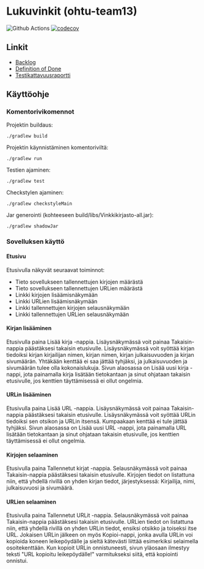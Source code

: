 # Lukuvinkit (ohtu-team13)

![Github Actions](https://github.com/gitblast/ohtu-team13/workflows/Java%20CI%20with%20Gradle/badge.svg)
[![codecov](https://codecov.io/gh/gitblast/ohtu-team13/branch/main/graph/badge.svg?token=MZPE729U0Q)](https://codecov.io/gh/gitblast/ohtu-team13)

## Linkit

- [Backlog](https://github.com/gitblast/ohtu-team13/projects/1)
- [Definition of Done](docs/DOD.md)
- [Testikattavuusraportti](https://codecov.io/gh/gitblast/ohtu-team13)

## Käyttöohje


### Komentorivikomennot 

Projektin buildaus:

`./gradlew build`

Projektin käynnistäminen komentoriviltä:

`./gradlew run`

Testien ajaminen:

`./gradlew test`

Checkstylen ajaminen:

`./gradlew checkstyleMain`

Jar generointi (kohteeseen build/libs/Vinkkikirjasto-all.jar):

`./gradlew shadowJar`

### Sovelluksen käyttö

#### Etusivu

Etusivulla näkyvät seuraavat toiminnot:
- Tieto sovellukseen tallennettujen kirjojen määrästä
- Tieto sovellukseen tallennettujen URLien määrästä
- Linkki kirjojen lisäämisnäkymään
- Linkki URLien lisäämisnäkymään
- Linkki tallennettujen kirjojen selausnäkymään
- Linkki tallennettujen URLien selausnäkymään

#### Kirjan lisääminen

Etusivulla paina Lisää kirja -nappia. Lisäysnäkymässä voit painaa Takaisin-nappia päästäksesi takaisin etusivulle.
Lisäysnäkymässä voit syöttää kirjan tiedoiksi kirjan kirjailijan nimen, kirjan nimen, kirjan julkaisuvuoden ja kirjan sivumäärän. Yhtäkään kenttää ei saa jättää tyhjäksi, ja julkaisuvuoden ja sivumäärän tulee olla kokonaislukuja. Sivun alaosassa on Lisää uusi kirja -nappi, jota painamalla kirja lisätään tietokantaan ja sinut ohjataan takaisin etusivulle, jos kenttien täyttämisessä ei ollut ongelmia.

#### URLin lisääminen

Etusivulla paina Lisää URL -nappia. Lisäysnäkymässä voit painaa Takaisin-nappia päästäksesi takaisin etusivulle.
Lisäysnäkymässä voit syöttää URLin tiedoiksi sen otsikon ja URLin itsensä. Kumpaakaan kenttää ei tule jättää tyhjäksi. Sivun alaosassa on Lisää uusi URL -nappi, jota painamalla URL lisätään tietokantaan ja sinut ohjataan takaisin etusivulle, jos kenttien täyttämisessä ei ollut ongelmia.

#### Kirjojen selaaminen

Etusivulla paina Tallennetut kirjat -nappia. Selausnäkymässä voit painaa Takaisin-nappia päästäksesi takaisin etusivulle.
Kirjojen tiedot on listattuna niin, että yhdellä rivillä on yhden kirjan tiedot, järjestyksessä: Kirjailija, nimi, julkaisuvuosi ja sivumäärä.

#### URLien selaaminen

Etusivulla paina Tallennetut URLit -nappia. Selausnäkymässä voit painaa Takaisin-nappia päästäksesi takaisin etusivulle.
URLien tiedot on listattuna niin, että yhdellä rivillä on yhden URLin tiedot, ensiksi otsikko ja toiseksi itse URL. Jokaisen URLin jälkeen on myös Kopioi-nappi, jonka avulla URLin voi kopioida koneen leikepöydälle ja sieltä kätevästi liittää esimerkiksi selaimella osoitekenttään. Kun kopioit URLin onnistuneesti, sivun yläosaan ilmestyy teksti "URL kopioitu leikepöydälle!" varmitukseksi siitä, että kopiointi onnistui.
